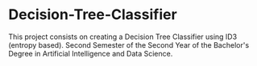 # Decision-Tree-Classifier
This project consists on creating a Decision Tree Classifier using ID3 (entropy based). Second Semester of the Second Year of the Bachelor's Degree in Artificial Intelligence and Data Science.
